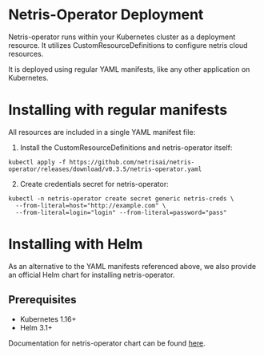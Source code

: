 # Netris-Operator Deployment

Netris-operator runs within your Kubernetes cluster as a deployment resource. It utilizes CustomResourceDefinitions to configure netris cloud resources.

It is deployed using regular YAML manifests, like any other application on Kubernetes.

# Installing with regular manifests 

All resources are included in a single YAML manifest file:

1) Install the CustomResourceDefinitions and netris-operator itself:

```
kubectl apply -f https://github.com/netrisai/netris-operator/releases/download/v0.3.5/netris-operator.yaml
```


2) Create credentials secret for netris-operator:

```
kubectl -n netris-operator create secret generic netris-creds \
  --from-literal=host="http://example.com" \
  --from-literal=login="login" --from-literal=password="pass"
```

# Installing with Helm

As an alternative to the YAML manifests referenced above, we also provide an official Helm chart for installing netris-operator.
## Prerequisites

- Kubernetes 1.16+
- Helm 3.1+

Documentation for netris-operator chart can be found 
[here](https://github.com/netrisai/netris-operator/tree/master/deploy/charts/netris-operator).

